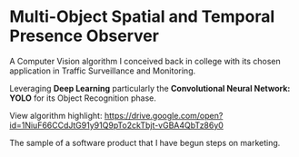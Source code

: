 #  Multi-Object Spatial and Temporal Presence Observer 

A Computer Vision algorithm I conceived back in college with its chosen application in Traffic Surveillance and Monitoring. 

Leveraging **Deep Learning** particularly the **Convolutional Neural Network: YOLO** for its Object Recognition phase.

View algorithm highlight: https://drive.google.com/open?id=1NiuF66CCdJtG91y91Q9pTo2ckTbjt-vGBA4QbTz86y0

The sample of a software product that I have begun steps on marketing. 
